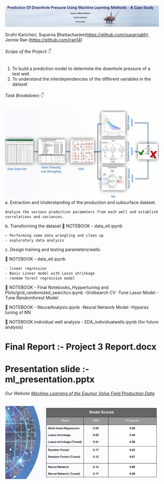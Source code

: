 ![](Plots/dash.jpg)

Sruthi Karicheri, Suparna Bhattacharjee(https://github.com/suparnabh), Jennie Ran (https://github.com/jran14)

###### Scope of the Project::point_down:

1.	To build a prediction model to determine the downhole pressure of a test well.
2.	To understand the interdependencies of the different variables in the dataset 

###### Task Breakdown::point_down:

![](Plots/workflow.JPG)
a.	Extraction and Understanding of the production and subsurface dataset. 
    
    Analyze the various production parameters from each well and establish correlations and variances.

b.	Transforming the dataset
:notebook_with_decorative_cover: NOTEBOOK - data_etl.ipynb

    – Performing some data wrangling and clean up
    - exploratory data analysis   
    
    
c.	Design training and testing parameters/wells.
 
 :notebook_with_decorative_cover: NOTEBOOK - data_etl.ipynb

    - linear regression 
    - Basic Linear model with Lasso shrinkage
    - random forest regression model  
    
    
 :notebook_with_decorative_cover: NOTEBOOK - Final Notebooks_Hyppertuning and Plots/grid_randomized_searchcv.ipynb
        -Gridsearch CV
        -Tune Lasso Model
        -Tune Randomforest Model 
     
     
  :notebook_with_decorative_cover: NOTEBOOK - NeuralAnalysis.ipynb
        -Neural Network Model
        -Hyperas tuning of NN
        
  :notebook_with_decorative_cover: NOTEBOOK individual well analysis - EDA_individualwells.ipynb (for future analysis)
        
   # Final Report :- Project 3 Report.docx
   # Presentation slide :- ml_presentation.pptx
   
   
     
     


###### Our Website [Machine Learning of the Equinor Volve Field Production Data](https://sgk2004.github.io/Volve-Dataset/)

![](Plots/results.JPG)

